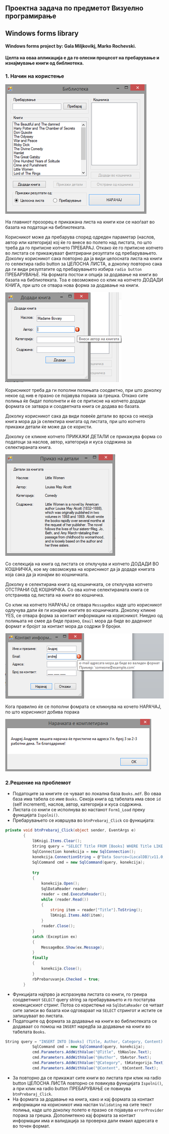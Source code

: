 ## Проектна задача по предметот Визуелно програмирање

## Windows forms library

#### Windows forms project by: Gala Miljkovikj, Marko Rochevski.

#### Целта на оваа апликација е да го олесни процесот на пребарување и изнајмување книги од библиотека. 

### 1. Начин на користење

![screenshot1](/screenshots/screenshot1.png)

На главниот прозорец е прикажана листа на книги кои се наоѓаат во базата на податоци на библиотеката. 

Корисникот може  да пребарува според одреден параметар (наслов, автор или категорија)  кој ќе го внесе во полето над листата, по што треба да го притисне копчето ПРЕБАРАЈ. Откако ќе го притисне копчето во листата се прикажуваат филтрирани резултати од пребарувањето.
Доколку корисникот сака повторно да ја види целосната листа на книги го селектира radio button за ЦЕЛОСНА ЛИСТА, а доколку повторно сака да ги види резултатите од пребарувањето избира `radio button` ПРЕБАРУВАЊЕ.
На формата постои и опција за додавање на книги во базата на библиотеката. Тоа е овозможено со клик на копчето ДОДАДИ КНИГА, при што се отвара нова форма за додавање на книги.

![screenshot2](/screenshots/screenshot2.png)

Корисникот треба да ги пополни полињата соодветно, при што доколку некое од нив е празно се појавува порака за грешка. Откако сите полиња ќе бидат пополнети и ќе се притисне на копчето додади формата се затвара и соодветната книга се додава во базата.

Доколку корисникот сака да види повеќе детали во врска со некоја книга мора да ја селектира книгата од листата, при што копчето прикажи детали ќе може да се користи.

Доколку се кликне копчето ПРИКАЖИ ДЕТАЛИ се прикажува форма со податоци за наслов, автор, категорија и куса содржина за селектираната книга.

![screenshot4](/screenshots/screenshot4.png)

Со селекција на книга од листата се отклучува и копчето ДОДАДИ ВО КОШНИЧКА,
кое му овозможува на корисникот  да ја додаде книгата која сака да ја изнајми во кошничката.

Доколку е селектирана книга од кошничката, се отклучува копчето ОТСТРАНИ ОД КОШНИЧКА. Со ова копче селектираната книга се отстранива од листата на книги во кошничка.

Со клик на копчето НАРАЧАЈ се отвара `MessageBox` каде што корисникот одлучува дали ќе ги изнајми книгите во кошничката. Доколку кликне YES, се отвара форма за контакт информации на корисникот. Ниедно од полињата не смее да биде празно, 
`Email` мора да биде во дадениот формат и бројот за контакт мора да содржи 9 бројки.

![screenshot6](/screenshots/screenshot6.png)

Кога правилно ќе се пополни фомрата се кликнува на кочето НАРАЧАЈ, по што корисникот добива порака

![screenshot7](/screenshots/screenshot7.png)

### 2.Решение на проблемот

-	Податоците за книгите се чуваат во локална база `Books.mdf`. Во оваа база има табела со име `Books`. Секоја книга од табелата има свое `id` (self  increment), наслов, автор, категорија и куса содржина. 
-	Листата со книги се исполнува во настанот `Form1_Load` преку функцијата `Ispolni()`.
-	Пребарувањето се извршува во `btnPrebaraj_Click` со функцијата:  
```c#
private void btnPrebaraj_Click(object sender, EventArgs e)
        {
            lbKnigi.Items.Clear();
            String query = "SELECT Title FROM [Books] WHERE Title LIKE '%" + tbPrebaraj.Text + "%' OR Category LIKE '%" + tbPrebaraj.Text + "%' OR Author LIKE '%" + tbPrebaraj.Text + "%'";
            SqlConnection konekcija = new SqlConnection();
            konekcija.ConnectionString = @"Data Source=(LocalDB)\v11.0;AttachDbFilename=|DataDirectory|\Books.mdf;Integrated Security=True";
            SqlCommand cmd = new SqlCommand(query, konekcija);

            try
            {
                konekcija.Open();
                SqlDataReader reader;
                reader = cmd.ExecuteReader();
                while (reader.Read())
                {
                    string item = reader["Title"].ToString();
                    lbKnigi.Items.Add(item);
                }
                reader.Close();
            }
            catch (Exception ex)
            {
                MessageBox.Show(ex.Message);
            }
            finally
            {
                konekcija.Close();
            }
            rbPrebaruvanje.Checked = true;           
        }
```
- Функцијата најпрво ја испразнува листата со книги, го греира соодветниот `SELECT` query string за пребарувањето и го постатува конекцискиот стринг. Потоа со користење на `SqlDataReader` се читаат сите записи во базата кои одговараат на `SELECT` стрингот и истите се запишуваат во листата.
- Податоците од формата за додавање на книги во библиотеката се додаваат со помош на `INSERT` наредба за додавање на книги во табелата `Books`.

```c#
String query = "INSERT INTO [Books] (Title, Author, Category, Content) VALUES(@Title, @Author, @Category, @Content)";
            SqlCommand cmd = new SqlCommand(query, konekcija);
            cmd.Parameters.AddWithValue("@Title", tbNaslov.Text);
            cmd.Parameters.AddWithValue("@Author", tbAvtor.Text);
            cmd.Parameters.AddWithValue("@Category", tbKategorija.Text);
            cmd.Parameters.AddWithValue("@Content", tbContent.Text);
```

- За повторно да се прикажат сите книги во листата при клик на radio button ЦЕЛОСНА ЛИСТА повторно се повикува функцијата `Ispolni()`, a при клик на radio button ПРЕБАРУВАЊЕ се повикува `btnPrebaraj_Click`.
- На формата за додавање на книга, како и кај формата за контакт информации на корисникот има настан `Validating` на сите текст полиња, каде што доколку полето е празно се појавува `errorProvider` порака за грешка. Дополнитекно кај формата за контакт информации има и валидација за проверка дали емаил адресата е во точен формат.
